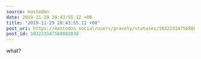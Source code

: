 ```yaml
---
source: mastodon
date: 2019-11-29 20:43:55.12 +00
title: "2019-11-29 20:43:55.12 +00"
post_uri: https://mastodon.social/users/gravely/statuses/103223147568082038
post_id: 103223147568082038
---
```

what?


